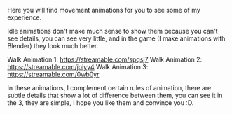 Here you will find movement animations for you to see some of my experience.

Idle animations don't make much sense to show them because you can't see details, you can see very little, and in the game (I make animations with Blender) they look much better.


Walk Animation 1: https://streamable.com/spqsj7
Walk Animation 2: https://streamable.com/joiyy4
Walk Animation 3: https://streamable.com/0wb0yr

In these animations, I complement certain rules of animation, there are subtle details that show a lot of difference between them, you can see it in the 3, they are simple, I hope you like them and convince you :D.

